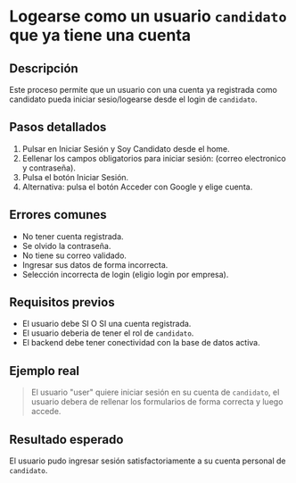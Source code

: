 # Logearse como un usuario `candidato` que ya tiene una cuenta

## Descripción
Este proceso permite que un usuario con una cuenta ya registrada como candidato pueda iniciar sesio/logearse desde el login de `candidato`.

## Pasos detallados
1. Pulsar en Iniciar Sesión y Soy Candidato desde el home.
2. Eellenar los campos obligatorios para iniciar sesión: (correo electronico y contraseña).
3. Pulsa el botón Iniciar Sesión.
4. Alternativa: pulsa el botón Acceder con Google y elige cuenta.

## Errores comunes
- No tener cuenta registrada.
- Se olvido la contraseña.
- No tiene su correo validado.
- Ingresar sus datos de forma incorrecta.
- Selección incorrecta de login (eligio login por empresa).

## Requisitos previos
- El usuario debe SI O SI una cuenta registrada.
- El usuario deberia de tener el rol de `candidato`.
- El backend debe tener conectividad con la base de datos activa.

## Ejemplo real
> El usuario "user" quiere iniciar sesión en su cuenta de `candidato`, el usuario debera de rellenar los formularios de forma correcta y luego accede. 

## Resultado esperado
El usuario pudo ingresar sesión satisfactoriamente a su cuenta personal de `candidato`.

